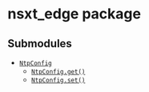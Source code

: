 # nsxt_edge package

## Submodules

* [`NtpConfig`](nsxt_edge.ntp_config.md)
  * [`NtpConfig.get()`](nsxt_edge.ntp_config.md#nsxt_edge.ntp_config.NtpConfig.get)
  * [`NtpConfig.set()`](nsxt_edge.ntp_config.md#nsxt_edge.ntp_config.NtpConfig.set)
